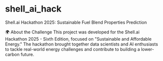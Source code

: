 # shell_ai_hack

Shell.ai Hackathon 2025: Sustainable Fuel Blend Properties Prediction

🌍 About the Challenge
This project was developed for the Shell.ai Hackathon 2025 - Sixth Edition, focused on "Sustainable and Affordable Energy." The hackathon brought together data scientists and AI enthusiasts to tackle real-world energy challenges and contribute to building a lower-carbon future.